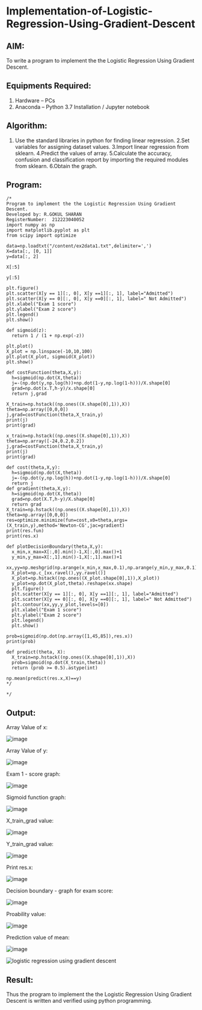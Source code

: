 # Implementation-of-Logistic-Regression-Using-Gradient-Descent

## AIM:
To write a program to implement the the Logistic Regression Using Gradient Descent.

## Equipments Required:
1. Hardware – PCs
2. Anaconda – Python 3.7 Installation / Jupyter notebook

## Algorithm:
1. Use the standard libraries in python for finding linear regression.
2.Set variables for assigning dataset values.
3.Import linear regression from sklearn.
4.Predict the values of array.
5.Calculate the accuracy, confusion and classification report by importing the required modules from sklearn.
6.Obtain the graph.
## Program:
```
/*
Program to implement the the Logistic Regression Using Gradient Descent.
Developed by: R.GOKUL SHARAN
RegisterNumber:  212223040052
import numpy as np
import matplotlib.pyplot as plt
from scipy import optimize

data=np.loadtxt("/content/ex2data1.txt",delimiter=',')
X=data[:, [0, 1]]
y=data[:, 2]

X[:5]

y[:5]

plt.figure()
plt.scatter(X[y == 1][:, 0], X[y ==1][:, 1], label="Admitted")
plt.scatter(X[y == 0][:, 0], X[y ==0][:, 1], label=" Not Admitted")
plt.xlabel("Exam 1 score")
plt.ylabel("Exam 2 score")
plt.legend()
plt.show()

def sigmoid(z):
  return 1 / (1 + np.exp(-z))

plt.plot()
X_plot = np.linspace(-10,10,100)
plt.plot(X_plot, sigmoid(X_plot))
plt.show()

def costFunction(theta,X,y):
  h=sigmoid(np.dot(X,theta))
  j=-(np.dot(y,np.log(h))+np.dot(1-y,np.log(1-h)))/X.shape[0]
  grad=np.dot(x.T,h-y)/x.shape[0]
  return j,grad
  
X_train=np.hstack((np.ones((X.shape[0],1)),X))
theta=np.array([0,0,0])
j,grad=costFunction(theta,X_train,y)
print(j)
print(grad)

x_train=np.hstack((np.ones((X.shape[0],1)),X))
theta=np.array([-24,0.2,0.2])
j,grad=costFunction(theta,X_train,y)
print(j)
print(grad)

def cost(theta,X,y):
  h=sigmoid(np.dot(X,theta))
  j=-(np.dot(y,np.log(h))+np.dot(1-y,np.log(1-h)))/X.shape[0]
  return j
def gradient(theta,X,y):
  h=sigmoid(np.dot(X,theta))
  grad=np.dot(X.T,h-y)/X.shape[0]
  return grad
X_train=np.hstack((np.ones((X.shape[0],1)),X))
theta=np.array([0,0,0])
res=optimize.minimize(fun=cost,x0=theta,args=(X_train,y),method='Newton-CG',jac=gradient)
print(res.fun)
print(res.x)

def plotDecisionBoundary(theta,X,y):
  x_min,x_max=X[:,0].min()-1,X[:,0].max()+1
  y_min,y_max=X[:,1].min()-1,X[:,1].max()+1
  xx,yy=np.meshgrid(np.arange(x_min,x_max,0.1),np.arange(y_min,y_max,0.1))
  X_plot=np.c_[xx.ravel(),yy.ravel()]
  X_plot=np.hstack((np.ones((X_plot.shape[0],1)),X_plot))
  y_plot=np.dot(X_plot,theta).reshape(xx.shape)
  plt.figure()
  plt.scatter(X[y == 1][:, 0], X[y ==1][:, 1], label="Admitted")
  plt.scatter(X[y == 0][:, 0], X[y ==0][:, 1], label=" Not Admitted")
  plt.contour(xx,yy,y_plot,levels=[0])
  plt.xlabel("Exam 1 score")
  plt.ylabel("Exam 2 score")
  plt.legend()
  plt.show()
  
prob=sigmoid(np.dot(np.array([1,45,85]),res.x))
print(prob)

def predict(theta, X):
  X_train=np.hstack((np.ones((X.shape[0],1)),X))
  prob=sigmoid(np.dot(X_train,theta))
  return (prob >= 0.5).astype(int)

np.mean(predict(res.x,X)==y)
*/

*/
```

## Output:
Array Value of x:


![image](https://github.com/Gokztechz/-Implementation-of-Logistic-Regression-Using-Gradient-Descent/assets/117667038/12e7f4e2-94ad-4900-93be-006477415402)


Array Value of y:


![image](https://github.com/Gokztechz/-Implementation-of-Logistic-Regression-Using-Gradient-Descent/assets/117667038/f582dcdc-dee3-452b-be78-63e6a6ae1168)


Exam 1 - score graph:


![image](https://github.com/Gokztechz/-Implementation-of-Logistic-Regression-Using-Gradient-Descent/assets/117667038/5dcb3593-811f-4540-bec1-e21890b75b9a)


Sigmoid function graph:


![image](https://github.com/Gokztechz/-Implementation-of-Logistic-Regression-Using-Gradient-Descent/assets/117667038/b79b211d-0c88-444b-b692-f6062770c610)


X_train_grad value:


![image](https://github.com/Gokztechz/-Implementation-of-Logistic-Regression-Using-Gradient-Descent/assets/117667038/e1d2add1-bfe5-492b-a0c0-9ae63a0202f5)


Y_train_grad value:


![image](https://github.com/Gokztechz/-Implementation-of-Logistic-Regression-Using-Gradient-Descent/assets/117667038/a17bdf06-29a2-4693-886a-24fe06d6dc41)


Print res.x:


![image](https://github.com/Gokztechz/-Implementation-of-Logistic-Regression-Using-Gradient-Descent/assets/117667038/bc2c7ce4-a8ea-488b-98ff-7d96de751fbc)


Decision boundary - graph for exam score:


![image](https://github.com/Gokztechz/-Implementation-of-Logistic-Regression-Using-Gradient-Descent/assets/117667038/d1f9197e-3890-4c52-8901-04431eb8ba0c)


Proability value:


![image](https://github.com/Gokztechz/-Implementation-of-Logistic-Regression-Using-Gradient-Descent/assets/117667038/f3693630-629a-40d3-ba75-0251033fb357)


Prediction value of mean:


![image](https://github.com/Gokztechz/-Implementation-of-Logistic-Regression-Using-Gradient-Descent/assets/117667038/045d4432-cd08-4779-90ee-e0daa10b2266)























![logistic regression using gradient descent](sam.png)


## Result:
Thus the program to implement the the Logistic Regression Using Gradient Descent is written and verified using python programming.


